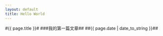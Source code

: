 ```yaml
---
layout: default
title: Hello World
---
```

#{{ page.title }}#
###我的第一篇文章##
##{{ page.date | date_to_string }}##

